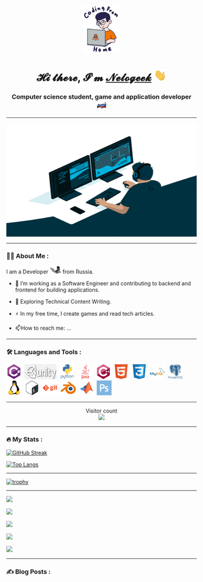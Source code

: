 

<div id="header" align="center">
  <img src="https://github.com/nelogeek/nelogeek/raw/main/images/coder.webp" width="100"/>
</div>

<h1 align="center">𝓗𝓲 𝓽𝓱𝓮𝓻𝓮, 𝓘'𝓶 <a href="https://github.com/nelogeek" target="_blank">𝓝𝓮𝓵𝓸𝓰𝓮𝓮𝓴</a> 
<img src="https://github.com/nelogeek/nelogeek/raw/main/images/Hi.gif" height="32"/></h1>
<h3 align="center">Computer science student, game and application developer <img src="https://github.com/nelogeek/nelogeek/raw/main/images/russia_c.png" height="25"/></h3>

---

<div align="center">
  <img src="https://github.com/nelogeek/nelogeek/raw/main/images/coder2.gif" width="600" height="300"/>
</div>

---

### :man_technologist: About Me :

I am a Developer <img src="https://github.com/nelogeek/nelogeek/raw/main/images/coder3.gif" width="30"> from Russia.

- :telescope: I’m working as a Software Engineer and contributing to backend and frontend for building applications.

- :seedling: Exploring Technical Content Writing.

- :zap: In my free time, I create games and read tech articles.

- :mailbox:How to reach me: ...

---

### :hammer_and_wrench: Languages and Tools :

<div>
  <img src="https://github.com/nelogeek/nelogeek/raw/main/images/pl/csharp-original.svg" title="C#" alt="C#" width="40" height="40"/>&nbsp;
  <img src="https://github.com/nelogeek/nelogeek/raw/main/images/pl/unity_w.png" width="85" height="40"/>&nbsp;
  <img src="https://github.com/nelogeek/nelogeek/raw/main/images/pl/python-original-wordmark.svg" width="40" height="40"/>&nbsp;
  <img src="https://github.com/nelogeek/nelogeek/raw/main/images/pl/java-plain-wordmark.svg" width="40" height="40"/>&nbsp;
  <img src="https://github.com/nelogeek/nelogeek/raw/main/images/pl/cplusplus-original.svg" width="40" height="40"/>&nbsp;
  <img src="https://github.com/nelogeek/nelogeek/raw/main/images/pl/html5-original.svg" width="40" height="40"/>&nbsp;
  <img src="https://github.com/nelogeek/nelogeek/raw/main/images/pl/css3-original.svg" width="40" height="40"/>&nbsp;
  <img src="https://github.com/nelogeek/nelogeek/raw/main/images/pl/mysql-original-wordmark.svg" width="40" height="40"/>&nbsp;
  <img src="https://github.com/nelogeek/nelogeek/raw/main/images/pl/postgresql-plain-wordmark.svg" width="40" height="40"/>&nbsp;
  <img src="https://github.com/nelogeek/nelogeek/raw/main/images/pl/linux-original.svg" width="40" height="40"/>&nbsp;
  <img src="https://github.com/nelogeek/nelogeek/raw/main/images/pl/bash-original.svg" width="40" height="40"/>&nbsp;
  <img src="https://github.com/nelogeek/nelogeek/raw/main/images/pl/git-plain-wordmark.svg" width="40" height="40"/>&nbsp;
  <img src="https://github.com/nelogeek/nelogeek/raw/main/images/pl/blender-original.svg" width="40" height="40"/>&nbsp;
  <img src="https://github.com/nelogeek/nelogeek/raw/main/images/pl/matlab-original.svg" width="40" height="40"/>&nbsp;
  <img src="https://github.com/nelogeek/nelogeek/raw/main/images/pl/photoshop-plain.svg" width="40" height="40"/>&nbsp;
</div>

---
<p align="center"> 
  Visitor count<br>
  <img src="https://profile-counter.glitch.me/nelogeek/count.svg" />
</p>

---







### :fire: My Stats :
[![GitHub Streak](https://streak-stats.demolab.com?user=nelogeek&theme=dark&hide_border=true&mode=weekly)](https://git.io/streak-stats) 


[![Top Langs](https://github-readme-stats.vercel.app/api/top-langs/?username=nelogeek)](https://github.com/nelogeek/github-readme-stats)

---

[![trophy](https://github-profile-trophy.vercel.app/?username=nelogeek&theme=onedark)](https://github.com/nelogeek/github-profile-trophy)

---



![](https://github-profile-summary-cards.vercel.app/api/cards/profile-details?username=nelogeek&theme=solarized_dark)


![](https://github-profile-summary-cards.vercel.app/api/cards/most-commit-language?username=nelogeek&theme=solarized_dark)


![](https://github-profile-summary-cards.vercel.app/api/cards/repos-per-language?username=nelogeek&theme=solarized_dark)


![](https://github-profile-summary-cards.vercel.app/api/cards/stats?username=nelogeek&theme=solarized_dark)


![](https://github-profile-summary-cards.vercel.app/api/cards/productive-time?username=nelogeek&theme=solarized_dark)

---


### :writing_hand: Blog Posts :
<!-- BLOG-POST-LIST:START -->

<!-- BLOG-POST-LIST:END -->


